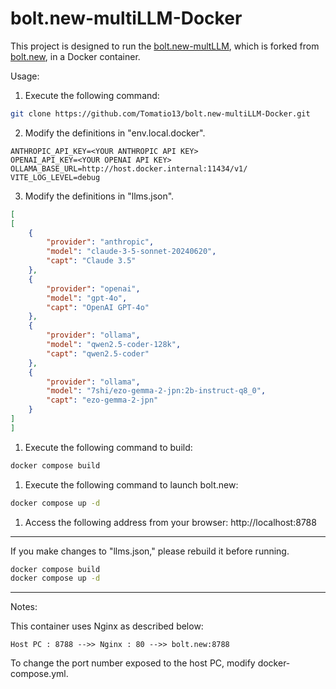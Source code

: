 # bolt.new-multiLLM-Docker

This project is designed to run the [bolt.new-multLLM](https://github.com/Tomatio13/bolt.new-multiLLM), which is forked from [bolt.new](https://github.com/stackblitz/bolt.new), in a Docker container.

Usage:

1. Execute the following command:
```bash
git clone https://github.com/Tomatio13/bolt.new-multiLLM-Docker.git
```

2. Modify the definitions in "env.local.docker".
```
ANTHROPIC_API_KEY=<YOUR ANTHROPIC API KEY>
OPENAI_API_KEY=<YOUR OPENAI API KEY>
OLLAMA_BASE_URL=http://host.docker.internal:11434/v1/
VITE_LOG_LEVEL=debug
```

3. Modify the definitions in "llms.json".
```json
[
[
    {
        "provider": "anthropic",
        "model": "claude-3-5-sonnet-20240620",
        "capt": "Claude 3.5"
    },
    {
        "provider": "openai",
        "model": "gpt-4o",
        "capt": "OpenAI GPT-4o"
    },
    {
        "provider": "ollama",
        "model": "qwen2.5-coder-128k",
        "capt": "qwen2.5-coder"
    },
    {
        "provider": "ollama",
        "model": "7shi/ezo-gemma-2-jpn:2b-instruct-q8_0",
        "capt": "ezo-gemma-2-jpn"
    }
]
]
```
1. Execute the following command to build:
```bash
docker compose build
```

1. Execute the following command to launch bolt.new:
```bash
docker compose up -d 
```
1. Access the following address from your browser:
 http://localhost:8788

---
If you make changes to "llms.json," please rebuild it before running.
```bash
docker compose build
docker compose up -d 
```

---
Notes: 

This container uses Nginx as described below: 
```
Host PC : 8788 -->> Nginx : 80 -->> bolt.new:8788
```
To change the port number exposed to the host PC, modify docker-compose.yml.